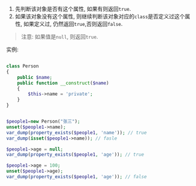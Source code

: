 1. 先判断该对象是否有这个属性, 如果有则返回`true`.
2. 如果该对象没有这个属性,  则继续判断该对象对应的`class`是否定义过这个属性, 如果定义过, 仍然返回`true`,否则返回`false`.

>  注意:  如果值是`null`, 则返回`true`.

实例:

```php

class Person
{
    public $name;
    public function __construct($name)
    {
        $this->name = 'private';
    }
}


$people1=new Person("张三");
unset($people1->name);
var_dump(property_exists($people1, 'name')); // true
var_dump(isset($people1->name)); // fasle

$people1->age = null;
var_dump(property_exists($people1, 'age')); // true

$people1->age = 100;
unset($people1->age);
var_dump(property_exists($people1, 'age')); // false

```









